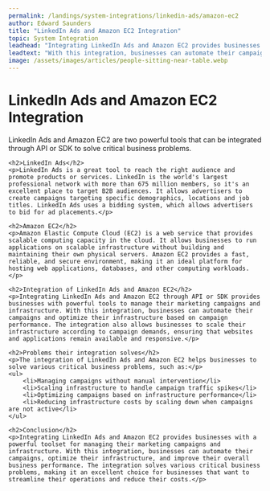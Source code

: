 ```yaml
---
permalink: /landings/system-integrations/linkedin-ads/amazon-ec2
author: Edward Saunders
title: "LinkedIn Ads and Amazon EC2 Integration"
topic: System Integration
leadhead: "Integrating LinkedIn Ads and Amazon EC2 provides businesses with a powerful toolset for managing their marketing campaigns and infrastructure"
leadtext: "With this integration, businesses can automate their campaigns, optimize their infrastructure, and improve their overall business performance. The integration solves various critical business problems, making it an excellent choice for businesses that want to streamline their operations and reduce their costs."
image: /assets/images/articles/people-sitting-near-table.webp
---
```

<div class="arttext">	<h1>LinkedIn Ads and Amazon EC2 Integration</h1>
	<p>LinkedIn Ads and Amazon EC2 are two powerful tools that can be integrated through API or SDK to solve critical business problems.</p>

	<h2>LinkedIn Ads</h2>
	<p>LinkedIn Ads is a great tool to reach the right audience and promote products or services. LinkedIn is the world's largest professional network with more than 675 million members, so it's an excellent place to target B2B audiences. It allows advertisers to create campaigns targeting specific demographics, locations and job titles. LinkedIn Ads uses a bidding system, which allows advertisers to bid for ad placements.</p>

	<h2>Amazon EC2</h2>
	<p>Amazon Elastic Compute Cloud (EC2) is a web service that provides scalable computing capacity in the cloud. It allows businesses to run applications on scalable infrastructure without building and maintaining their own physical servers. Amazon EC2 provides a fast, reliable, and secure environment, making it an ideal platform for hosting web applications, databases, and other computing workloads.</p>

	<h2>Integration of LinkedIn Ads and Amazon EC2</h2>
	<p>Integrating LinkedIn Ads and Amazon EC2 through API or SDK provides businesses with powerful tools to manage their marketing campaigns and infrastructure. With this integration, businesses can automate their campaigns and optimize their infrastructure based on campaign performance. The integration also allows businesses to scale their infrastructure according to campaign demands, ensuring that websites and applications remain available and responsive.</p>

	<h2>Problems their integration solves</h2>
	<p>The integration of LinkedIn Ads and Amazon EC2 helps businesses to solve various critical business problems, such as:</p>
	<ul>
		<li>Managing campaigns without manual intervention</li>
		<li>Scaling infrastructure to handle campaign traffic spikes</li>
		<li>Optimizing campaigns based on infrastructure performance</li>
		<li>Reducing infrastructure costs by scaling down when campaigns are not active</li>
	</ul>

	<h2>Conclusion</h2>
	<p>Integrating LinkedIn Ads and Amazon EC2 provides businesses with a powerful toolset for managing their marketing campaigns and infrastructure. With this integration, businesses can automate their campaigns, optimize their infrastructure, and improve their overall business performance. The integration solves various critical business problems, making it an excellent choice for businesses that want to streamline their operations and reduce their costs.</p>
</div>